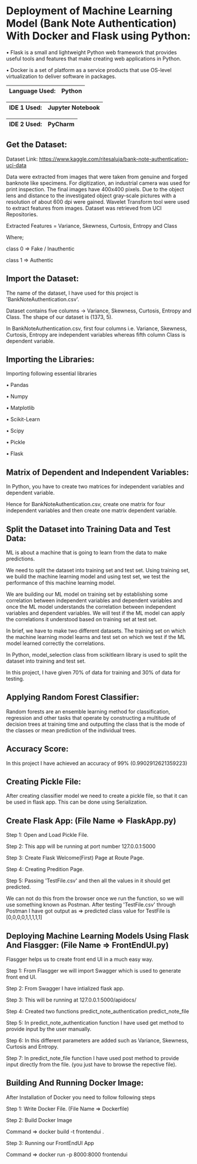 # Deployment of Machine Learning Model (Bank Note Authentication) With Docker and Flask using Python:

• Flask is a small and lightweight Python web framework that provides useful tools and features that make creating web applications in Python.

• Docker is a set of platform as a service products that use OS-level virtualization to deliver software in packages.

|Language Used: | Python             |
|---------------|--------------------|

|IDE 1 Used:    | Jupyter Notebook |
|---------------|--------------------|

|IDE 2 Used:    | PyCharm          |
|---------------|--------------------|

## Get the Dataset:

Dataset Link: https://www.kaggle.com/ritesaluja/bank-note-authentication-uci-data

Data were extracted from images that were taken from genuine and forged banknote like specimens. For digitization, an industrial camera was used for print inspection. The final images have 400x400 pixels. Due to the object lens and distance to the investigated object gray-scale pictures with a resolution of about 600 dpi were gained. Wavelet Transform tool were used to extract features from images. Dataset was retrieved from UCI Repositories.

Extracted Features = Variance, Skewness, Curtosis, Entropy and Class

Where;

class 0 => Fake / Inauthentic

class 1 => Authentic

## Import the Dataset:

The name of the dataset, I have used for this project is 'BankNoteAuthentication.csv'.

Dataset contains five columns -> Variance, Skewness, Curtosis, Entropy and Class. The shape of our dataset is (1373, 5).

In BankNoteAuthentication.csv, first four columns i.e. Variance, Skewness, Curtosis, Entropy are independent variables whereas fifth column Class is dependent variable.

## Importing the Libraries:

Importing following essential libraries

• Pandas

• Numpy

• Matplotlib

• Scikit-Learn

• Scipy

• Pickle

• Flask

## Matrix of Dependent and Independent Variables:

In Python, you have to create two matrices for independent variables and dependent variable.

Hence for BankNoteAuthentication.csv, create one matrix for four independent variables and then create one matrix dependent variable.

## Split the Dataset into Training Data and Test Data:

ML is about a machine that is going to learn from the data to make predictions.

We need to split the dataset into training set and test set. Using training set, we build the machine learning model and using test set, we test the performance of this machine learning model.

We are building our ML model on training set by establishing some correlation between independent variables and dependent variables and once the ML model understands the correlation between independent variables and dependent variables. We will test if the ML model can apply the correlations it understood based on training set at test set.

In brief, we have to make two different datasets. The training set on which the machine learning model learns and test set on which we test if the ML model learned correctly the correlations.

In Python, model_selection class from scikitlearn library is used to split the dataset into training and test set.

In this project, I have given 70% of data for training and 30% of data for testing.

## Applying Random Forest Classifier:

Random forests are an ensemble learning method for classification, regression and other tasks that operate by constructing a multitude of decision trees at training time and outputting the class that is the mode of the classes or mean prediction of the individual trees.

## Accuracy Score:
In this project I have achieved an accuracy of 99% (0.9902912621359223)

## Creating Pickle File:
After creating classifier model we need to create a pickle file, so that it can be used in flask app. This can be done using Serialization.

## Create Flask App: (File Name => FlaskApp.py)

Step 1: Open and Load Pickle File.

Step 2: This app will be running at port number 127.0.0.1:5000

Step 3: Create Flask Welcome(First) Page at Route Page.

Step 4: Creating Predition Page.

Step 5: Passing 'TestFile.csv' and then all the values in it should get predicted.

  We can not do this from the browser once we run the function, so we will use something known as Postman. After testing 'TestFile.csv' through Postman I have got output as => predicted class value for TestFile is [0,0,0,0,1,1,1,1,1]

## Deploying Machine Learning Models Using Flask And Flasgger: (File Name => FrontEndUI.py)

Flasgger helps us to create front end UI in a much easy way.

Step 1: From Flasgger we will import Swagger which is used to generate front end UI.

Step 2: From Swagger I have intialized flask app.

Step 3: This will be running at 127.0.0.1:5000/apidocs/

Step 4: Created two functions
	predict_note_authentication
	predict_note_file

Step 5: In predict_note_authentication function I have used get method to provide input by the user manually.

Step 6: In this different parameters are added such as Variance, Skewness, Curtosis and Entropy.

Step 7: In predict_note_file function I have used post method to provide input directly from the file. (you just have to browse the repective file).

## Building And Running Docker Image:

After Installation of Docker you need to follow following steps

Step 1: Write Docker File. (File Name => Dockerfile)

Step 2: Build Docker Image

Command => docker build -t frontendui .

Step 3: Running our FrontEndUI App

Command => docker run -p 8000:8000 frontendui
